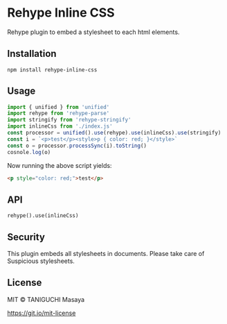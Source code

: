 # Rehype Inline CSS

Rehype plugin to embed a stylesheet to each html elements.

## Installation

    npm install rehype-inline-css

## Usage

```js
import { unified } from 'unified'
import rehype from 'rehype-parse'
import stringify from 'rehype-stringify'
import inlineCss from './index.js'
const processor = unified().use(rehype).use(inlineCss).use(stringify)
const i = `<p>test</p><style>p { color: red; }</style>`
const o = processor.processSync(i).toString()
cosnole.log(o)
```

Now running the above script yields:

```html
<p style="color: red;">test</p>
```

## API

`rehype().use(inlineCss)`

## Security

This plugin embeds all stylesheets in documents.
Please take care of Suspicious stylesheets.

## License

MIT &copy; TANIGUCHI Masaya

https://git.io/mit-license